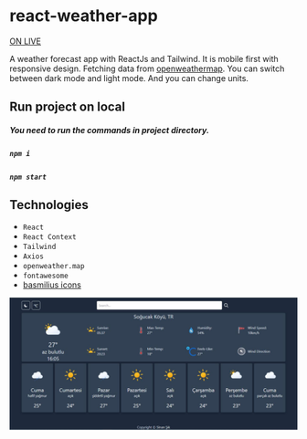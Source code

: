 # react-weather-app

[ON LIVE](https://how-is-the-weather-there.netlify.app//)


A weather forecast app with ReactJs and Tailwind. It is mobile first with responsive design. Fetching data from [openweathermap](https://openweathermap.org/).
You can switch between dark mode and light mode. And you can change units.  

## Run project on local

##### You need to run the commands in project directory. 

##### `npm i`

##### `npm start`

## Technologies

- `React`
- `React Context`
- `Tailwind`
- `Axios`
- `openweather.map`
- `fontawesome`
- [basmilius icons](https://basmilius.github.io/weather-icons/)

[![Weather App React](https://github.com/sinansk/react-weather-app/blob/main/public/weather-app.JPG)](https://how-is-the-weather-there.netlify.app//)


